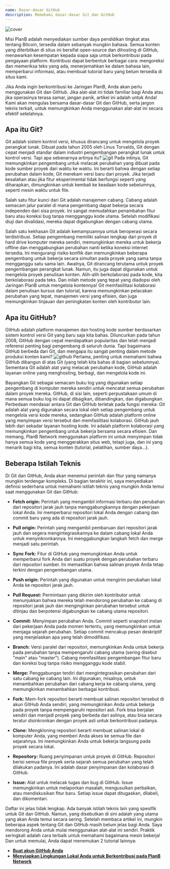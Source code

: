```yaml
---
name: Dasar-dasar GitHub
description: Memahami dasar-dasar Git dan GitHub
---
```


![cover](assets/cover.webp)

Misi PlanB adalah menyediakan sumber daya pendidikan tingkat atas tentang Bitcoin, tersedia dalam sebanyak mungkin bahasa. Semua konten yang diterbitkan di situs ini bersifat open-source dan dihosting di GitHub, menawarkan kesempatan kepada siapa saja untuk berkontribusi pada pengayaan platform. Kontribusi dapat berbentuk berbagai cara: mengoreksi dan memeriksa teks yang ada, menerjemahkan ke dalam bahasa lain, memperbarui informasi, atau membuat tutorial baru yang belum tersedia di situs kami.

Jika Anda ingin berkontribusi ke Jaringan PlanB, Anda akan perlu menggunakan Git dan GitHub. Jika alat-alat ini tidak familiar bagi Anda atau jika operasinya terasa samar, jangan panik, artikel ini adalah untuk Anda! Kami akan mengulas bersama dasar-dasar Git dan GitHub, serta jargon teknis terkait, untuk memungkinkan Anda menggunakan alat-alat ini secara efektif setelahnya.

## Apa itu Git?

Git adalah sistem kontrol versi, khusus dirancang untuk mengelola proyek perangkat lunak. Dibuat pada tahun 2005 oleh Linus Torvalds, Git dengan cepat menjadi standar dalam industri pengembangan perangkat lunak untuk kontrol versi. Tapi apa sebenarnya artinya itu?
![git](assets/1.webp)
Pada intinya, Git memungkinkan pengembang untuk melacak perubahan yang dibuat pada kode sumber proyek dari waktu ke waktu. Ini berarti bahwa dengan setiap perubahan dalam kode, Git merekam versi baru dari proyek. Jika terjadi kesalahan atau jika fitur eksperimental tidak berfungsi seperti yang diharapkan, dimungkinkan untuk kembali ke keadaan kode sebelumnya, seperti mesin waktu untuk file.

Salah satu fitur kunci dari Git adalah manajemen cabang. Cabang adalah semacam jalur paralel di mana pengembang dapat bekerja secara independen dari sisa proyek. Ini sangat memudahkan penambahan fitur baru atau koreksi bug tanpa mengganggu kode utama. Setelah modifikasi diuji dan divalidasi, mereka dapat digabungkan dengan cabang utama.

Salah satu kekhasan Git adalah kemampuannya untuk beroperasi secara terdistribusi. Setiap pengembang memiliki salinan lengkap dari proyek di hard drive komputer mereka sendiri, memungkinkan mereka untuk bekerja offline dan menggabungkan perubahan nanti ketika koneksi internet tersedia. Ini mengurangi risiko konflik dan memungkinkan beberapa pengembang untuk bekerja secara simultan pada proyek yang sama tanpa mengganggu satu sama lain.
Awalnya, Git dirancang terutama untuk proyek pengembangan perangkat lunak. Namun, itu juga dapat digunakan untuk mengelola proyek penulisan konten. Alih-alih berkolaborasi pada kode, kita berkolaborasi pada teks. Dan inilah metode yang tepat yang diadopsi oleh Jaringan PlanB untuk mengelola kontennya! Git memfasilitasi kolaborasi dalam penulisan kursus dan tutorial, karena memungkinkan pelacakan perubahan yang tepat, manajemen versi yang efisien, dan juga memungkinkan tinjauan dan peningkatan konten oleh kontributor lain.
## Apa itu GitHub?

GitHub adalah platform manajemen dan hosting kode sumber berdasarkan sistem kontrol versi Git yang baru saja kita bahas. Diluncurkan pada tahun 2008, GitHub dengan cepat mendapatkan popularitas dan telah menjadi referensi penting bagi pengembang di seluruh dunia. Tapi bagaimana GitHub berbeda dari Git, dan mengapa itu sangat penting dalam metode produksi konten kami?
![github](assets/2.webp)
Pertama, penting untuk memahami bahwa GitHub dibangun di atas Git (yang telah kita bahas di bagian sebelumnya). Sementara Git adalah alat yang melacak perubahan kode, GitHub adalah layanan online yang menghosting, berbagi, dan mengelola kode ini.

Bayangkan Git sebagai semacam buku log yang digunakan setiap pengembang di komputer mereka sendiri untuk mencatat semua perubahan dalam proyek mereka. GitHub, di sisi lain, seperti perpustakaan umum di mana semua buku log ini dapat dibagikan, dibandingkan, dan digabungkan.
Perbedaan mendasar antara Git dan GitHub terletak pada fungsi mereka: Git adalah alat yang digunakan secara lokal oleh setiap pengembang untuk mengelola versi kode mereka, sedangkan GitHub adalah platform online yang menyimpan versi tersebut dan memfasilitasi kolaborasi.
GitHub jauh lebih dari sekadar layanan hosting kode. Ini adalah platform kolaborasi yang memungkinkan pengembang untuk bekerja bersama secara efisien. Dan memang, PlanB Network menggunakan platform ini untuk menyimpan tidak hanya semua kode yang menggerakkan situs web, tetapi juga, dan ini yang menarik bagi kita, semua konten (tutorial, pelatihan, sumber daya...).

## Beberapa Istilah Teknis

Di Git dan GitHub, Anda akan menemui perintah dan fitur yang namanya mungkin terdengar kompleks. Di bagian terakhir ini, saya menyediakan definisi sederhana untuk memahami istilah teknis yang mungkin Anda temui saat menggunakan Git dan GitHub:

- **Fetch origin:** Perintah yang mengambil informasi terbaru dan perubahan dari repositori jarak jauh tanpa menggabungkannya dengan pekerjaan lokal Anda. Ini memperbarui repositori lokal Anda dengan cabang dan commit baru yang ada di repositori jarak jauh.

- **Pull origin:** Perintah yang mengambil pembaruan dari repositori jarak jauh dan segera mengintegrasikannya ke dalam cabang lokal Anda untuk menyinkronkannya. Ini menggabungkan langkah fetch dan merge menjadi satu perintah.
- **Sync Fork:** Fitur di GitHub yang memungkinkan Anda untuk memperbarui fork Anda dari suatu proyek dengan perubahan terbaru dari repositori sumber. Ini memastikan bahwa salinan proyek Anda tetap terkini dengan pengembangan utama.
- **Push origin:** Perintah yang digunakan untuk mengirim perubahan lokal Anda ke repositori jarak jauh.

- **Pull Request:** Permintaan yang dikirim oleh kontributor untuk menunjukkan bahwa mereka telah mendorong perubahan ke cabang di repositori jarak jauh dan menginginkan perubahan tersebut untuk ditinjau dan berpotensi digabungkan ke cabang utama repositori.

- **Commit:** Menyimpan perubahan Anda. Commit seperti snapshot instan dari pekerjaan Anda pada momen tertentu, yang memungkinkan untuk menjaga sejarah perubahan. Setiap commit mencakup pesan deskriptif yang menjelaskan apa yang telah dimodifikasi.

- **Branch:** Versi paralel dari repositori, memungkinkan Anda untuk bekerja pada perubahan tanpa mempengaruhi cabang utama (sering disebut "main" atau "master"). Cabang memfasilitasi pengembangan fitur baru dan koreksi bug tanpa risiko mengganggu kode stabil.

- **Merge:** Penggabungan terdiri dari mengintegrasikan perubahan dari satu cabang ke cabang lain. Ini digunakan, misalnya, untuk menambahkan perubahan dari cabang kerja ke cabang utama, yang memungkinkan menambahkan berbagai kontribusi.

- **Fork:** Mem-fork repositori berarti membuat salinan repositori tersebut di akun GitHub Anda sendiri, yang memungkinkan Anda untuk bekerja pada proyek tanpa mempengaruhi repositori asli. Fork bisa berjalan sendiri dan menjadi proyek yang berbeda dari aslinya, atau bisa secara teratur disinkronkan dengan proyek asli untuk berkontribusi padanya.

- **Clone:** Mengkloning repositori berarti membuat salinan lokal di komputer Anda, yang memberi Anda akses ke semua file dan sejarahnya. Ini memungkinkan Anda untuk bekerja langsung pada proyek secara lokal.

- **Repository:** Ruang penyimpanan untuk proyek di GitHub. Repositori berisi semua file proyek serta sejarah semua perubahan yang telah dilakukan padanya. Ini adalah dasar penyimpanan dan kolaborasi di GitHub.

- **Issue:** Alat untuk melacak tugas dan bug di GitHub. Issue memungkinkan untuk melaporkan masalah, mengusulkan perbaikan, atau mendiskusikan fitur baru. Setiap issue dapat ditugaskan, dilabeli, dan dikomentari.

Daftar ini jelas tidak lengkap. Ada banyak istilah teknis lain yang spesifik untuk Git dan GitHub. Namun, yang disebutkan di sini adalah yang utama yang akan Anda temui secara sering.
Setelah membaca artikel ini, mungkin beberapa aspek tentang Git dan GitHub masih belum jelas bagi Anda. Saya mendorong Anda untuk mulai menggunakan alat-alat ini sendiri. Praktik seringkali adalah cara terbaik untuk memahami bagaimana mesin bekerja! Dan untuk memulai, Anda dapat menemukan 2 tutorial lainnya:
- **[Buat akun GitHub Anda](https://planb.network/tutorials/others/create-github-account)**
- **[Menyiapkan Lingkungan Lokal Anda untuk Berkontribusi pada PlanB Network](https://planb.network/tutorials/others/github-desktop-work-environment)**